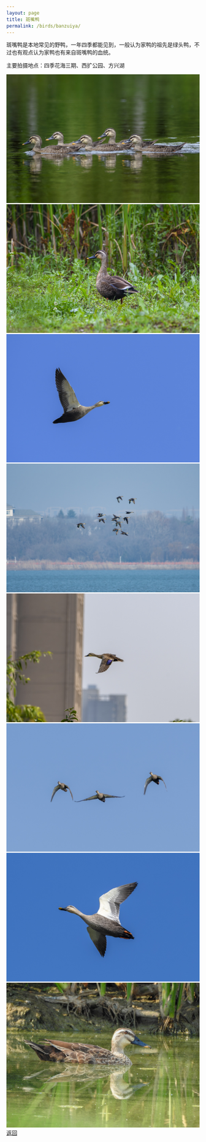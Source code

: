 ```yaml
---
layout: page
title: 斑嘴鸭
permalink: /birds/banzuiya/
---
```

斑嘴鸭是本地常见的野鸭，一年四季都能见到，一般认为家鸭的祖先是绿头鸭，不过也有观点认为家鸭也有来自斑嘴鸭的血统。

主要拍摄地点：四季花海三期、西扩公园、方兴湖

![](../picture/斑嘴鸭/DSC_5822-NEF_DxO_DeepPRIME.jpg)
![](../picture/斑嘴鸭/DSC_3535-NEF_DxO_DeepPRIME.jpg)
![](../picture/斑嘴鸭/DSC_2149-NEF_DxO_DeepPRIME.jpg)
![](../picture/斑嘴鸭/DSC_2490-NEF_DxO_DeepPRIME.jpg)
![](../picture/斑嘴鸭/DSC_8486-NEF_DxO_DeepPRIME.jpg)
![](../picture/斑嘴鸭/DSC_9925-NEF_DxO_DeepPRIME.jpg)
![](../picture/斑嘴鸭/DSC_9932-NEF_DxO_DeepPRIME.jpg)
![](../picture/斑嘴鸭/DSCN6735.jpg)
[返回](../../)
